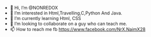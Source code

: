 - 👋 Hi, I’m @NONREDOX
- 👀 I’m interested in Html,Travelling,C,Python And Java.
- 🌱 I’m currently learning Html, CSS
- 💞️ I’m looking to collaborate on a guy who can teach me.
- 📫 How to reach me fb https://www.facebook.com/NrX.NaimX28

<!---
NONREDOX/NONREDOX is a ✨ special ✨ repository because its `README.md` (this file) appears on your GitHub profile.
You can click the Preview link to take a look at your changes.
--->
